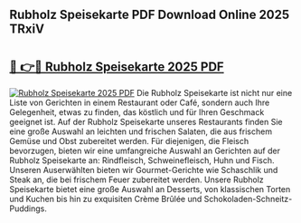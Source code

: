 ## Rubholz Speisekarte PDF Download Online 2025 TRxiV

# <h2><a href="http://gc6do7.nevu.top/?p=Rubholz+Speisekarte">🔗 👉🔴 Rubholz Speisekarte 2025 PDF</a></h2>

[![Rubholz Speisekarte 2025 PDF](https://i.imgur.com/dBaPXMq.png)](http://gc6do7.nevu.top/?p=Rubholz+Speisekarte)
Die Rubholz Speisekarte ist nicht nur eine Liste von Gerichten in einem Restaurant oder Café, sondern auch Ihre Gelegenheit, etwas zu finden, das köstlich und für Ihren Geschmack geeignet ist. Auf der Rubholz Speisekarte unseres Restaurants finden Sie eine große Auswahl an leichten und frischen Salaten, die aus frischem Gemüse und Obst zubereitet werden. Für diejenigen, die Fleisch bevorzugen, bieten wir eine umfangreiche Auswahl an Gerichten auf der Rubholz Speisekarte an: Rindfleisch, Schweinefleisch, Huhn und Fisch. Unseren Auserwählten bieten wir Gourmet-Gerichte wie Schaschlik und Steak an, die bei frischem Feuer zubereitet werden. Unsere Rubholz Speisekarte bietet eine große Auswahl an Desserts, von klassischen Torten und Kuchen bis hin zu exquisiten Crème Brûlée und Schokoladen-Schneitz-Puddings.
